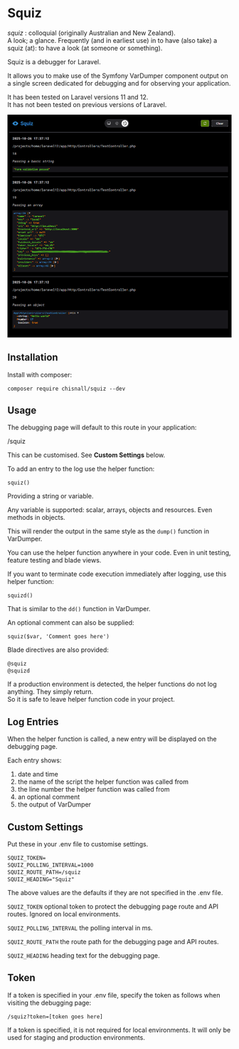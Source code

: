 # Squiz

*squiz* : colloquial (originally Australian and New Zealand).  
A look; a glance. Frequently (and in earliest use) in to have (also take) a squiz (at): to have a look (at someone or something).

Squiz is a debugger for Laravel.

It allows you to make use of the Symfony VarDumper component output on a single screen dedicated for debugging and for observing your application.

It has been tested on Laravel versions 11 and 12.  
It has not been tested on previous versions of Laravel.

![screenshot](https://github.com/chisnall/squiz/blob/main/screenshot.png "Screenshot")

## Installation

Install with composer:

````
composer require chisnall/squiz --dev
````

## Usage

The debugging page will default to this route in your application:

/squiz

This can be customised. See **Custom Settings** below.

To add an entry to the log use the helper function:

````
squiz()
````

Providing a string or variable.

Any variable is supported: scalar, arrays, objects and resources. Even methods in objects.

This will render the output in the same style as the `dump()` function in VarDumper.

You can use the helper function anywhere in your code. Even in unit testing, feature testing and blade views.

If you want to terminate code execution immediately after logging, use this helper function:

````
squizd()
````

That is similar to the `dd()` function in VarDumper.

An optional comment can also be supplied:

````
squiz($var, 'Comment goes here')
````

Blade directives are also provided:

````
@squiz
@squizd
````
If a production environment is detected, the helper functions do not log anything. They simply return.  
So it is safe to leave helper function code in your project.

## Log Entries

When the helper function is called, a new entry will be displayed on the debugging page.

Each entry shows:

1. date and time
2. the name of the script the helper function was called from
3. the line number the helper function was called from
4. an optional comment
5. the output of VarDumper

## Custom Settings

Put these in your .env file to customise settings.

````
SQUIZ_TOKEN=
SQUIZ_POLLING_INTERVAL=1000
SQUIZ_ROUTE_PATH=/squiz
SQUIZ_HEADING="Squiz"
 ````

The above values are the defaults if they are not specified in the .env file.

`SQUIZ_TOKEN` optional token to protect the debugging page route and API routes. Ignored on local environments.

`SQUIZ_POLLING_INTERVAL` the polling interval in ms.

`SQUIZ_ROUTE_PATH` the route path for the debugging page and API routes.

`SQUIZ_HEADING` heading text for the debugging page.


## Token

If a token is specified in your .env file, specify the token as follows when visiting the debugging page:

````
/squiz?token=[token goes here]
````

If a token is specified, it is not required for local environments. It will only be used for staging and production environments.
